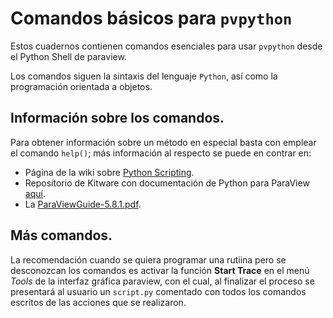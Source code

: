 # Comandos básicos para ```pvpython```

Estos cuadernos contienen comandos esenciales para usar ```pvpython``` desde el Python Shell de paraview.

Los comandos siguen la sintaxis del lenguaje ```Python```, así como la programación orientada a objetos.

## Información sobre los comandos.

Para obtener información sobre un método en especial basta con emplear el comando ```help()```; más información al respecto se puede en contrar en:

* Página de la wiki sobre [Python Scripting](https://www.paraview.org/Wiki/ParaView/Python_Scripting).
* Repositorio de Kitware con documentación de Python para ParaView [aquí](https://kitware.github.io/paraview-docs/latest/python/).
* La [ParaViewGuide-5.8.1.pdf](https://www.paraview.org/files/v5.8/ParaViewGuide-5.8.1.pdf).

## Más comandos.

La recomendación cuando se quiera programar una rutiina pero se desconozcan los comandos es activar la función **Start Trace** en el menú *Tools* de la interfaz gráfica paraview, con el cual, al finalizar el proceso se presentará al usuario un ```script.py``` comentado con todos los comandos escritos de las acciones que se realizaron.
